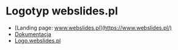 # Logotyp webslides.pl
+ [Landing page: www.webslides.pl](https://www.webslides.pl/)
+ [Dokumentacja](https://docs.webslides.pl/)
+ [Logo.webslides.pl](https://logo.webslides.pl/)